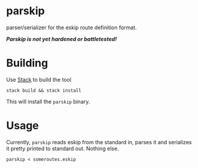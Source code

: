 # parskip
parser/serializer for the eskip route definition format.

***Parskip is not yet hardened or battletested!***


# Building

Use [Stack](http://docs.haskellstack.org/en/stable/README/) to build the tool

    stack build && stack install
    
This will install the `parskip` binary.
    
# Usage

Currently, `parskip` reads eskip from the standard in, parses it and serializes it pretty printed to standard out. Nothing else.

    parskip < someroutes.eskip
